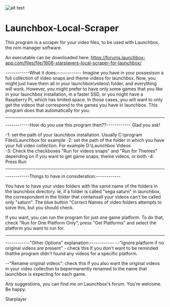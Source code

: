![alt text](https://forums.launchbox-app.com/uploads/monthly_2019_02/llst.png.47899c48356d3b7b33c697b91efda3a2.png)

# Launchbox-Local-Scraper

 This program is a scraper for your video files, to be used with Launchbox, the rom manager software.
 
 An executable can be downloaded here: https://forums.launchbox-app.com/files/file/1606-starplayers-local-scraper-for-launchbox/
 
  ------------What it does:------------
Imagine you have in your possesison a full collection of video snaps and theme videos for launchbox.
Now, you might just have them all in your launchbox\videos\ folder, and everything will work.
However, you might prefer to have only some games that you like in your launchbox installation, in a faster SSD, or you might have a Raspberry Pi, which has limited space.
In those cases, you will want to only get the videos that correspond to the games you have in launchbox.
This program does that automatically for you.

-----------------------------------------------------------------------------------------------------------

------------How do you use this program then??------------
Glad you ask!

-1: set the path of your launchbox installation. Usually C:\program Files\Launchbox for example
-2: set the path of the folder in which you have your full video collection. For example D:\Launchbox Videos\
-3: Check the checkboxes "Run for videos snaps" and "Run for Themes" depending on if you want to get game snaps, theme videos, or both
-4: Press Run

-----------------------------------------------------------------------------------------------------------

------------Things to have in consideration:------------

You have to have your video folders with the same name of the folders in the launchbox directory.
ie, if a folder is called "sega saturn" in launchbox, the correspondent in the folder that containsall your videos can't be called only "saturn".
The blue button "Correct Names of video folders attempts to solve this, but you should check.

If you want, you can run the program for just one game platform.
To do that, check "Run for One Platform Only", press "Get Platforms" and select the platform you want to run for.

-----------------------------------------------------------------------------------------------------------

------------"Other Options" explanation:------------
--"Ignore platform if no original videos are present" - check this if you don't want to be reminded thatthe program didn't found any videos for a specific platform.

--"Rename original videos": check this if you also want the original videos in your video collection to bepermanently renamed to the name that launchbox is expecting for each game.

Any suggestions, you can find me on Launchbox's forum.
You're welcome. Be happy.

Starplayer 
